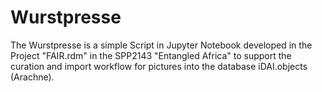 # Wurstpresse
The Wurstpresse is a simple Script in Jupyter Notebook developed in the Project "FAIR.rdm" in the SPP2143 "Entangled Africa" to support the curation and import workflow for pictures into the database iDAI.objects (Arachne).

